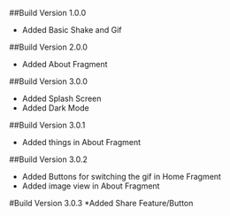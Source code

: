 ##Build Version 1.0.0
* Added Basic Shake and Gif

##Build Version 2.0.0
* Added About Fragment

##Build Version 3.0.0
* Added Splash Screen
* Added Dark Mode

##Build Version 3.0.1
* Added things in About Fragment

##Build Version 3.0.2
* Added Buttons for switching the gif in Home Fragment
* Added image view in About Fragment

#Build Version 3.0.3
*Added Share Feature/Button
